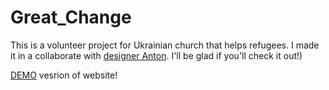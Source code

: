 # Great_Change

This is a volunteer project for Ukrainian church that helps refugees. I made it in a collaborate with [designer Anton](https://www.linkedin.com/in/anton-kachura-2ab634163/).
I'll be glad if you'll check it out!)

[DEMO](https://ErnestMk1.github.io/Great_Change) vesrion of website!
